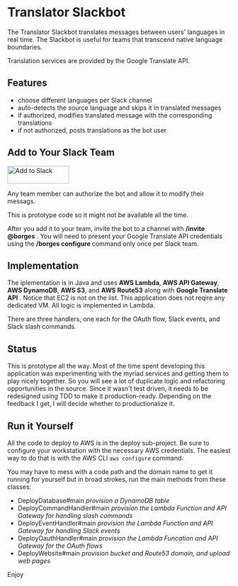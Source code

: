 # Translator Slackbot

The Translator Slackbot translates messages between users' languages in
real time. The Slackbot is useful for teams that transcend native language
boundaries.

Translation services are provided by the Google Translate API.

## Features

* choose different languages per Slack channel
* auto-detects the source language and skips it in translated messages
* if authorized, modifies translated message with the corresponding translations
* if not authorized, posts translations as the bot user


## Add to Your Slack Team

<a href="https://slack.com/oauth/authorize?scope=commands,bot,chat:write:user,chat:write:bot&client_id=76454819904.83569102723"><img alt="Add to Slack" height="40" width="139" src="https://platform.slack-edge.com/img/add_to_slack.png" srcset="https://platform.slack-edge.com/img/add_to_slack.png 1x, https://platform.slack-edge.com/img/add_to_slack@2x.png 2x" /></a>

 Any team member can authorize the bot and allow it to modify their messags.
 
This is prototype code so it might not be available all the time.

After you add it to your team, invite the bot to a channel with __/invite @borges__ .
You will need to present your Google Translate API credentials using the
__/borges configure <auth-token>__ command only once per Slack team.

## Implementation

The iplementation is in Java and uses __AWS Lambda__, __AWS API Gateway__, __AWS DynamoDB__,
__AWS S3__, and __AWS Route53__ along with __Google Translate API__ .  Notice that
EC2 is not on the list. This application does not reqire any dedicated VM. All
logic is implemented in Lambda.

There are three handlers, one each for the OAuth flow, Slack events, and Slack slash
commands.

## Status

This is prototype all the way. Most of the time spent developing this application was
experimenting with the myriad services and getting them to play nicely together. So you
will see a lot of duplicate logic and refactoring opportunities in the source. Since it
wasn't test driven, it needs to be redesigned using TDD to make it production-ready.
Depending on the feedback I get, I will decide whether to productionalize it.

## Run it Yourself

All the code to deploy to AWS is in the deploy sub-project. Be sure
to configure your workstation with the necessary AWS credentials. The easiest way to
do that is with the AWS CLI ```aws configure``` command.

You may have to mess with a code path and the domain name to get it running for yourself
but in broad strokes, run the main methods from these classes:

* DeployDatabase#main _provision a DynamoDB table_
* DeployCommandHandler#main _provision the Lambda Function and API Gateway for handling slash commands_
* DeployEventHandler#main _provision the Lambda Function and API Gateway for handling Slack events_
* DeployOauthHandler#main _provision the Lambda Funcation and API Gateway for the OAuth flows_
* DeployWebsite#main _provision bucket and Route53 domain, and upload web pages_


Enjoy
